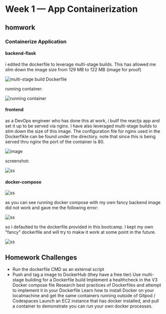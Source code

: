 # Week 1 — App Containerization

## homwork

### Containerize Application

#### backend-flask
i edited the dockerfile to leverage multi-stage builds. This has allowed me slim down the image size from 129 MB to 122 MB (image for proof)

![multi-stage build Dockerfile](https://github.com/Doumham-Armah/aws-bootcamp-cruddur-2023/blob/main/journal/assets/multi-stage%20build.PNG)

running container:

![running container](https://github.com/Doumham-Armah/aws-bootcamp-cruddur-2023/blob/main/journal/assets/running_container.PNG)

#### frontend
as a DevOps engineer who has done this at work, i builf the reactjs app and set it up to be served via nginx. I have also leveraged multi-stage builds to slim down the size of this image. The configuration file for nginx used in the Dockerfikle can be found under the directory. note that since this is being served thru nginx the port of the container is 80.

![image](https://github.com/Doumham-Armah/aws-bootcamp-cruddur-2023/blob/main/journal/assets/react_image_size.PNG)

screenshot:

![ss](https://github.com/Doumham-Armah/aws-bootcamp-cruddur-2023/blob/main/journal/assets/fe_prof.PNG)

#### docker-compose

![ss](https://github.com/Doumham-Armah/aws-bootcamp-cruddur-2023/blob/main/journal/assets/docker-composer.PNG)

as you can see running docker compose with my own fancy backend image did not work and gave me the following error:


![ss](https://github.com/Doumham-Armah/aws-bootcamp-cruddur-2023/blob/main/journal/assets/weird_error)

so i defaulted to the dockerfile provided in this bootcamp. I kept my own "fancy" dockerfile and will try to makw it work at some point in the future.

![ss](https://github.com/Doumham-Armah/aws-bootcamp-cruddur-2023/blob/main/journal/assets/composer_final.PNG)












## Homework Challenges
- Run the dockerfile CMD as an external script
- Push and tag a image to DockerHub (they have a free tier)
Use multi-stage building for a Dockerfile build
Implement a healthcheck in the V3 Docker compose file
Research best practices of Dockerfiles and attempt to implement it in your Dockerfile
Learn how to install Docker on your localmachine and get the same containers running outside of Gitpod / Codespaces
Launch an EC2 instance that has docker installed, and pull a container to demonstrate you can run your own docker processes. 



